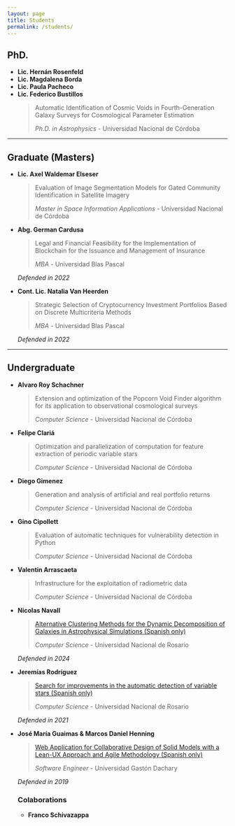 ```yaml
---
layout: page
title: Students
permalink: /students/
---
```



## PhD.

- **Lic. Hernán Rosenfeld**
- **Lic. Magdalena Borda**
- **Lic. Paula Pacheco**
- **Lic. Federico Bustillos**
    > Automatic Identification of Cosmic Voids in Fourth-Generation Galaxy Surveys for Cosmological Parameter Estimation
    >
    > *Ph.D. in Astrophysics* -
    > Universidad Nacional de Córdoba

---

## Graduate (Masters)

- **Lic. Axel Waldemar Elseser**
    > Evaluation of Image Segmentation Models for Gated
    > Community Identification in Satellite Imagery
    >
    > *Master in Space Information Applications* -
    > Universidad Nacional de Córdoba

- **Abg. German Cardusa**
    > Legal and Financial Feasibility for the Implementation of Blockchain for the Issuance and Management of Insurance
    >
    > *MBA* -
    > Universidad Blas Pascal

    *Defended in 2022*

- **Cont. Lic. Natalia Van Heerden**
    > Strategic Selection of Cryptocurrency Investment Portfolios Based on Discrete Multicriteria Methods
    >
    > *MBA* -
    > Universidad Blas Pascal

    *Defended in 2022*

---

## Undergraduate

- **Alvaro Roy Schachner**
    > Extension and optimization of the Popcorn Void Finder algorithm for its application to observational cosmological surveys
    >
    > *Computer Science* -
    > Universidad Nacional de Córdoba

- **Felipe Clariá**
    > Optimization and parallelization of computation for feature extraction of periodic variable stars
    >
    > *Computer Science* -
    > Universidad Nacional de Córdoba

- **Diego Gimenez**
    > Generation and analysis of artificial and real portfolio returns
    >
    > *Computer Science* -
    > Universidad Nacional de Córdoba

- **Gino Cipollett**
    > Evaluation of automatic techniques for vulnerability detection in Python
    >
    > *Computer Science* -
    > Universidad Nacional de Córdoba

- **Valentin Arrascaeta**
    > Infrastructure for the exploitation of radiometric data
    >
    > *Computer Science* -
    > Universidad Nacional de Córdoba

- **Nicolas Navall**
    > [Alternative Clustering Methods for the Dynamic Decomposition of Galaxies in Astrophysical Simulations (Spanish only)](https://rephip.unr.edu.ar/items/3189c012-63c3-458e-9938-81432424f486)
    >
    > *Computer Science* -
    > Universidad Nacional de Rosario
    
    *Defended in 2024*

- **Jeremías Rodríguez**
    > [Search for improvements in the automatic detection of variable stars (Spanish only)](https://testrephip.unr.edu.ar/items/cb7a80c8-3290-4437-9599-02cd4a20d11b)
    >
    > *Computer Science* -
    > Universidad Nacional de Rosario

    *Defended in 2021*

- **José María Guaimas & Marcos Daniel Henning**
    > [Web Application for Collaborative Design of Solid Models with a Lean-UX Approach and Agile Methodology (Spanish only)](https://www.researchgate.net/publication/335404329_Development_of_a_collaborative_web_application_for_revisions_of_parametric_solid_models_using_the_Lean_UX_approach)
    >
    > *Software Engineer* -
    > Universidad Gastón Dachary

    *Defended in 2019*

  ### Colaborations

  - **Franco Schivazappa**
